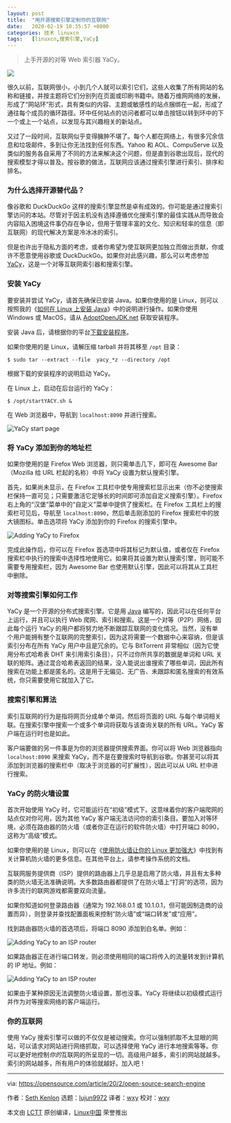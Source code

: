 ```yaml
---
layout: post
title:	"用开源搜索引擎定制你的互联网"
date:	2020-02-19 10:35:57 +0800 
categories:	技术 linuxcn 
tags:	[linuxcn,搜索引擎,YaCy]
---
```




> 
> 上手开源的对等 Web 索引器 YaCy。
> 
> 
> 


![](/Asserts/Images//attachment/album/202002/19/103541la7erglz7oloa4ye.jpg)


很久以前，互联网很小，小到几个人就可以索引它们，这些人收集了所有网站的名称和链接，并按主题将它们分别列在页面或印刷书籍中。随着万维网网络的发展，形成了“网站环”形式，具有类似的内容、主题或敏感性的站点捆绑在一起，形成了通往每个成员的循环路径。环中任何站点的访问者都可以单击按钮以转到环中的下一个或上一个站点，以发现与其兴趣相关的新站点。


又过了一段时间，互联网似乎变得臃肿不堪了。每个人都在网络上，有很多冗余信息和垃圾邮件，多到让你无法找到任何东西。Yahoo 和 AOL、CompuServe 以及类似的服务各自采用了不同的方法来解决这个问题，但是直到谷歌出现后，现代的搜索模型才得以普及。按谷歌的做法，互联网应该通过搜索引擎进行索引、排序和排名。


### 为什么选择开源替代品？


像谷歌和 DuckDuckGo 这样的搜索引擎显然是卓有成效的。你可能是通过搜索引擎访问的本站。尽管对于因主机没有选择遵循优化搜索引擎的最佳实践从而导致会内容陷入困境这件事仍存在争论，但用于管理丰富的文化、知识和轻率的信息（即互联网）的现代解决方案是冷冰冰的索引。


但是也许出于隐私方面的考虑，或者你希望为使互联网更加独立而做出贡献，你或许不愿意使用谷歌或 DuckDuckGo。如果你对此感兴趣，那么可以考虑参加 [YaCy](https://yacy.net/)，这是一个对等互联网索引器和搜索引擎。


### 安装 YaCy


要安装并尝试 YaCy，请首先确保已安装 Java。如果你使用的是 Linux，则可以按照我的《[如何在 Linux 上安装 Java](/article-11614-1.html)》中的说明进行操作。如果你使用 Windows 或 MacOS，请从 [AdoptOpenJDK.net](https://adoptopenjdk.net/releases.html) 获取安装程序。


安装 Java 后，请根据你的平台[下载安装程序](https://yacy.net/download_installation/)。


如果你使用的是 Linux，请解压缩 tarball 并将其移至 `/opt` 目录：



```
$ sudo tar --extract --file  yacy_*z --directory /opt
```

根据下载的安装程序的说明启动 YaCy。


在 Linux 上，启动在后台运行的 YaCy：



```
$ /opt/startYACY.sh &
```

在 Web 浏览器中，导航到 `localhost:8090` 并进行搜索。


![YaCy start page](/Asserts/Images//attachment/album/202002/19/103603cw77y7sug177tgz7.jpg "YaCy start page")


### 将 YaCy 添加到你的地址栏


如果你使用的是 Firefox Web 浏览器，则只需单击几下，即可在 Awesome Bar（Mozilla 给 URL 栏起的名称）中将 YaCy 设置为默认搜索引擎。


首先，如果尚未显示，在 Firefox 工具栏中使专用搜索栏显示出来（你不必使搜索栏保持一直可见；只需要激活它足够长的时间即可添加自定义搜索引擎）。Firefox 右上角的“汉堡”菜单中的“自定义”菜单中提供了搜索栏。在 Firefox 工具栏上的搜索栏可见后，导航至 `localhost:8090`，然后单击刚添加的 Firefox 搜索栏中的放大镜图标。单击选项将 YaCy 添加到你的 Firefox 的搜索引擎中。


![Adding YaCy to Firefox](/Asserts/Images//attachment/album/202002/19/103605blajddrmfm6eu4ld.jpg "Adding YaCy to Firefox")


完成此操作后，你可以在 Firefox 首选项中将其标记为默认值，或者仅在 Firefox 搜索栏中执行的搜索中选择性地使用它。如果将其设置为默认搜索引擎，则可能不需要专用搜索栏，因为 Awesome Bar 也使用默认引擎，因此可以将其从工具栏中删除。


### 对等搜索引擎如何工作


YaCy 是一个开源的分布式搜索引擎。它是用 [Java](https://opensource.com/resources/java) 编写的，因此可以在任何平台上运行，并且可以执行 Web 爬网、索引和搜索。这是一个对等（P2P）网络，因此每个运行 YaCy 的用户都将努力地不断跟踪互联网的变化情况。当然，没有单个用户能拥有整个互联网的完整索引，因为这将需要一个数据中心来容纳，但是该索引分布在所有 YaCy 用户中且是冗余的。它与 BitTorrent 非常相似（因为它使用分布式哈希表 DHT 来引用索引条目），只不过你所共享的数据是单词和 URL 关联的矩阵。通过混合哈希表返回的结果，没人能说出谁搜索了哪些单词，因此所有搜索在功能上都是匿名的。这是用于无偏见、无广告、未跟踪和匿名搜索的有效系统，你只需要使用它就加入了它。


### 搜索引擎和算法


索引互联网的行为是指将网页分成单个单词，然后将页面的 URL 与每个单词相关联。在搜索引擎中搜索一个或多个单词将获取与该查询关联的所有 URL。YaCy 客户端在运行时也是如此。


客户端要做的另一件事是为你的浏览器提供搜索界面。你可以将 Web 浏览器指向 `localhost:8090` 来搜索 YaCy，而不是在要搜索时导航到谷歌。你甚至可以将其添加到浏览器的搜索栏中（取决于浏览器的可扩展性），因此可以从 URL 栏中进行搜索。


### YaCy 的防火墙设置


首次开始使用 YaCy 时，它可能运行在“初级”模式下。这意味着你的客户端爬网的站点仅对你可用，因为其他 YaCy 客户端无法访问你的索引条目。要加入对等环境，必须在路由器的防火墙（或者你正在运行的软件防火墙）中打开端口 8090，这称为“高级”模式。


如果你使用的是 Linux，则可以在《[使用防火墙让你的 Linux 更加强大](https://opensource.com/article/19/7/make-linux-stronger-firewalls)》中找到有关计算机防火墙的更多信息。在其他平台上，请参考操作系统的文档。


互联网服务提供商（ISP）提供的路由器上几乎总是启用了防火墙，并且有太多种类的防火墙无法准确说明。大多数路由器都提供了在防火墙上“打洞”的选项，因为许多流行的联网游戏都需要双向流量。


如果你知道如何登录路由器（通常为 192.168.0.1 或 10.1.0.1，但可能因制造商的设置而异），则登录并查找配置面板来控制“防火墙”或“端口转发”或“应用”。


找到路由器防火墙的首选项后，将端口 8090 添加到白名单。例如：


![Adding YaCy to an ISP router](/Asserts/Images//attachment/album/202002/19/103607akggy63qyg8z33yk.jpg "Adding YaCy to an ISP router")


如果路由器正在进行端口转发，则必须使用相同的端口将传入的流量转发到计算机的 IP 地址。例如：


![Adding YaCy to an ISP router](/Asserts/Images//attachment/album/202002/19/103609new7i6uu46m6l60e.jpg "Adding YaCy to an ISP router")


如果由于某种原因无法调整防火墙设置，那也没事。YaCy 将继续以初级模式运行并作为对等搜索网络的客户端运行。


### 你的互联网


使用 YaCy 搜索引擎可以做的不仅仅是被动搜索。你可以强制抓取不太显眼的网站，可以请求对网站进行网络抓取，可以选择使用 YaCy 进行本地搜索等等。你可以更好地控制*你的*互联网的所呈现的一切。高级用户越多，索引的网站就越多。索引的网站越多，所有用户的体验就越好。加入吧！




---


via: <https://opensource.com/article/20/2/open-source-search-engine>


作者：[Seth Kenlon](https://opensource.com/users/seth) 选题：[lujun9972](https://github.com/lujun9972) 译者：[wxy](https://github.com/wxy) 校对：[wxy](https://github.com/wxy)


本文由 [LCTT](https://github.com/LCTT/TranslateProject) 原创编译，[Linux中国](https://linux.cn/) 荣誉推出

